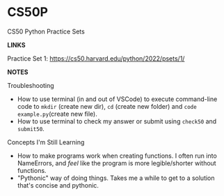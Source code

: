# CS50P
CS50 Python Practice Sets

**LINKS**

Practice Set 1: https://cs50.harvard.edu/python/2022/psets/1/

**NOTES**

Troubleshooting
- How to use terminal (in and out of VSCode) to execute command-line code to `mkdir` (create new dir), `cd` (create new folder) and `code example.py`(create new file).
- How to use terminal to check my answer or submit using `check50` and `submit50`.

Concepts I'm Still Learning
- How to make programs work when creating functions. I often run into NameErrors, and *feel* like the program is more legible/shorter without functions.
- "Pythonic" way of doing things. Takes me a while to get to a solution that's concise and pythonic.
